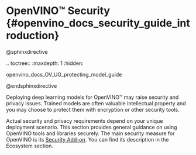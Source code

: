 # OpenVINO&trade; Security {#openvino_docs_security_guide_introduction}

@sphinxdirective

.. toctree::
   :maxdepth: 1
   :hidden:

   openvino_docs_OV_UG_protecting_model_guide

@endsphinxdirective


Deploying deep learning models for OpenVINO&trade; may raise security and privacy issues.
Trained models are often valuable intellectual property and you may choose to protect them with encryption or other security tools.

Actual security and privacy requirements depend on your unique deployment scenario.
This section provides general guidance on using OpenVINO tools and libraries securely.
The main security measure for OpenVINO is its [Security Add-on](../ovsa/ovsa_get_started.md). You can find its description in the Ecosystem section.
